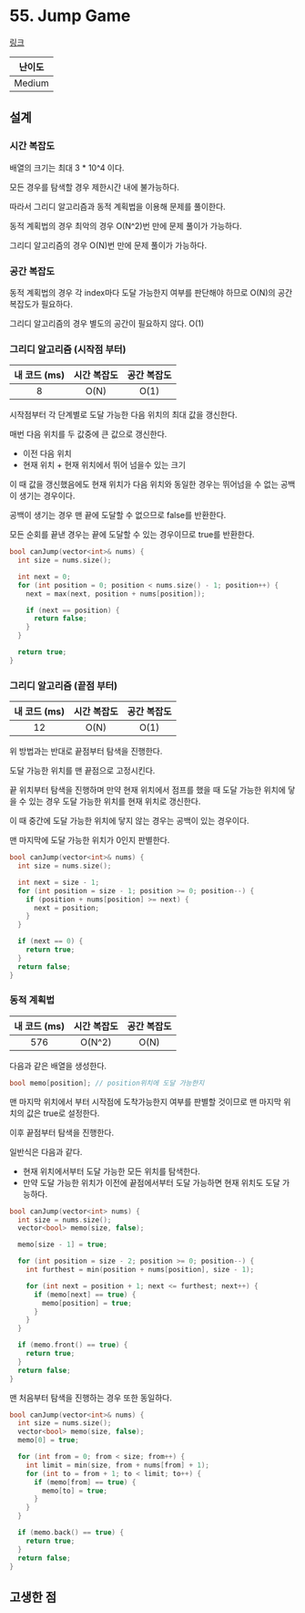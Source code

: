 # 55. Jump Game

[링크](https://leetcode.com/problems/jump-game/)

| 난이도 |
| :----: |
| Medium |

## 설계

### 시간 복잡도

배열의 크기는 최대 3 \* 10^4 이다.

모든 경우를 탐색할 경우 제한시간 내에 불가능하다.

따라서 그리디 알고리즘과 동적 계획법을 이용해 문제를 풀이한다.

동적 계획법의 경우 최악의 경우 O(N^2)번 만에 문제 풀이가 가능하다.

그리디 알고리즘의 경우 O(N)번 만에 문제 풀이가 가능하다.

### 공간 복잡도

동적 계획법의 경우 각 index마다 도달 가능한지 여부를 판단해야 하므로 O(N)의 공간 복잡도가 필요하다.

그리디 알고리즘의 경우 별도의 공간이 필요하지 않다. O(1)

### 그리디 알고리즘 (시작점 부터)

| 내 코드 (ms) | 시간 복잡도 | 공간 복잡도 |
| :----------: | :---------: | :---------: |
|      8       |    O(N)     |    O(1)     |

시작점부터 각 단계별로 도달 가능한 다음 위치의 최대 값을 갱신한다.

매번 다음 위치를 두 값중에 큰 값으로 갱신한다.

- 이전 다음 위치
- 현재 위치 + 현재 위치에서 뛰어 넘을수 있는 크기

이 때 값을 갱신했음에도 현재 위치가 다음 위치와 동일한 경우는 뛰어넘을 수 없는 공백이 생기는 경우이다.

공백이 생기는 경우 맨 끝에 도달할 수 없으므로 false를 반환한다.

모든 순회를 끝낸 경우는 끝에 도달할 수 있는 경우이므로 true를 반환한다.

```cpp
bool canJump(vector<int>& nums) {
  int size = nums.size();

  int next = 0;
  for (int position = 0; position < nums.size() - 1; position++) {
    next = max(next, position + nums[position]);

    if (next == position) {
      return false;
    }
  }

  return true;
}
```

### 그리디 알고리즘 (끝점 부터)

| 내 코드 (ms) | 시간 복잡도 | 공간 복잡도 |
| :----------: | :---------: | :---------: |
|      12      |    O(N)     |    O(1)     |

위 방법과는 반대로 끝점부터 탐색을 진행한다.

도달 가능한 위치를 맨 끝점으로 고정시킨다.

끝 위치부터 탐색을 진행하며 만약 현재 위치에서 점프를 했을 때 도달 가능한 위치에 닿을 수 있는 경우 도달 가능한 위치를 현재 위치로 갱신한다.

이 때 중간에 도달 가능한 위치에 닿지 않는 경우는 공백이 있는 경우이다.

맨 마지막에 도달 가능한 위치가 0인지 판별한다.

```cpp
bool canJump(vector<int>& nums) {
  int size = nums.size();

  int next = size - 1;
  for (int position = size - 1; position >= 0; position--) {
    if (position + nums[position] >= next) {
      next = position;
    }
  }

  if (next == 0) {
    return true;
  }
  return false;
}
```

### 동적 계획법

| 내 코드 (ms) | 시간 복잡도 | 공간 복잡도 |
| :----------: | :---------: | :---------: |
|     576      |   O(N^2)    |    O(N)     |

다음과 같은 배열을 생성한다.

```cpp
bool memo[position]; // position위치에 도달 가능한지
```

맨 마지막 위치에서 부터 시작점에 도착가능한지 여부를 판별할 것이므로 맨 마지막 위치의 값은 true로 설정한다.

이후 끝점부터 탐색을 진행한다.

일반식은 다음과 같다.

- 현재 위치에서부터 도달 가능한 모든 위치를 탐색한다.
- 만약 도달 가능한 위치가 이전에 끝점에서부터 도달 가능하면 현재 위치도 도달 가능하다.

```cpp
bool canJump(vector<int> nums) {
  int size = nums.size();
  vector<bool> memo(size, false);

  memo[size - 1] = true;

  for (int position = size - 2; position >= 0; position--) {
    int furthest = min(position + nums[position], size - 1);

    for (int next = position + 1; next <= furthest; next++) {
      if (memo[next] == true) {
        memo[position] = true;
      }
    }
  }

  if (memo.front() == true) {
    return true;
  }
  return false;
}
```

맨 처음부터 탐색을 진행하는 경우 또한 동일하다.

```cpp
bool canJump(vector<int>& nums) {
  int size = nums.size();
  vector<bool> memo(size, false);
  memo[0] = true;

  for (int from = 0; from < size; from++) {
    int limit = min(size, from + nums[from] + 1);
    for (int to = from + 1; to < limit; to++) {
      if (memo[from] == true) {
        memo[to] = true;
      }
    }
  }

  if (memo.back() == true) {
    return true;
  }
  return false;
}
```

## 고생한 점
